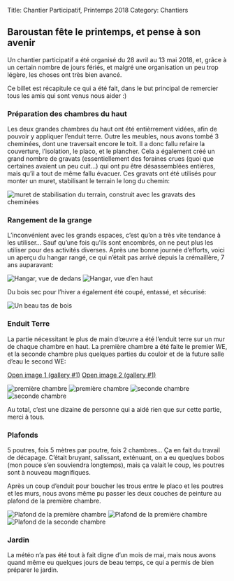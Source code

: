 Title: Chantier Participatif, Printemps 2018
Category: Chantiers

## Baroustan fête le printemps, et pense à son avenir

Un chantier participatif a été organisé du 28 avril au 13 mai 2018, et, grâce à un certain nombre de jours fériés, et
malgré une organisation un peu trop légère, les choses ont très bien avancé.

Ce billet est récapitule ce qui a été fait, dans le but principal de remercier tous les amis qui sont venus nous
aider :)

### Préparation des chambres du haut

Les deux grandes chambres du haut ont été entièrrement vidées, afin de pouvoir y appliquer l’enduit terre. Outre les
meubles, nous avons tombé 3 cheminées, dont une traversait encore le toit. Il a donc fallu refaire la couverture,
l’isolation, le placo, et le plancher. Cela a également créé un grand nombre de gravats (essentiellement des foraines
crues (quoi que certaines avaient un peu cuit…) qui ont pu être désassemblées entières, mais qu’il a tout de même fallu
évacuer. Ces gravats ont été utilisés pour monter un muret, stabilisant le terrain le long du chemin:

![muret de stabilisation du terrain, construit avec les gravats des cheminées]({attach}images/2018-printemps/mur.jpg)

### Rangement de la grange

L’inconvénient avec les grands espaces, c’est qu’on a très vite tendance à les utiliser… Sauf qu’une fois qu’ils sont
encombrés, on ne peut plus les utiliser pour des activités diverses. Après une bonne journée d’efforts, voici un aperçu
du hangar rangé, ce qui n’était pas arrivé depuis la crémaillère, 7 ans auparavant:

![Hangar, vue de dedans]({attach}images/2018-printemps/hangar_1.jpg)
![Hangar, vue d’en haut]({attach}images/2018-printemps/hangar_2.jpg)

Du bois sec pour l’hiver a également été coupé, entassé, et sécurisé:

![Un beau tas de bois]({attach}images/2018-printemps/bois.jpg)

### Enduit Terre

La partie nécessitant le plus de main d’œuvre a été l’enduit terre sur un mur de chaque chambre en haut. La première
chambre a été faite le premier WE, et la seconde chambre plus quelques parties du couloir et de la future salle d’eau
le second WE:

<div class="gallery">
    <a href="{attach}images/2018-printemps/terre_1_1.jpg">Open image 1 (gallery #1)</a>
    <a href="{attach}images/2018-printemps/terre_1_2.jpg">Open image 2 (gallery #1)</a>
</div>

![première chambre]({attach}images/2018-printemps/terre_1_1.jpg)
![première chambre]({attach}images/2018-printemps/terre_1_2.jpg)
![seconde chambre]({attach}images/2018-printemps/terre_2_1.jpg)
![seconde chambre]({attach}images/2018-printemps/terre_2_2.jpg)

Au total, c’est une dizaine de personne qui a aidé rien que sur cette partie, merci à tous.

### Plafonds

5 poutres, fois 5 mètres par poutre, fois 2 chambres… Ça en fait du travail de décapage. C’était bruyant, salissant,
exténuant, on a eu queqlues bobos (mon pouce s’en souviendra longtemps), mais ça valait le coup, les poutres sont à
nouveau magnifiques.

Après un coup d’enduit pour boucher les trous entre le placo et les poutres et les murs, nous avons même pu passer les
deux couches de peinture au plafond de la première chambre.

![Plafond de la première chambre]({attach}images/2018-printemps/plafond_1_1.jpg)
![Plafond de la première chambre]({attach}images/2018-printemps/plafond_1_2.jpg)
![Plafond de la seconde chambre]({attach}images/2018-printemps/plafond_2.jpg)

### Jardin

La météo n’a pas été tout à fait digne d’un mois de mai, mais nous avons quand même eu quelques jours de beau temps, ce
qui a permis de bien préparer le jardin.
